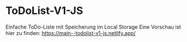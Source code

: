 # ToDoList-V1-JS
 Einfache ToDo-Liste mit Speicherung im Local Storage
Eine Vorschau ist hier zu finden: https://main--todolist-v1-js.netlify.app/
